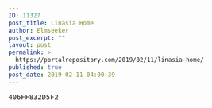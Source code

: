 ```yaml
---
ID: 11327
post_title: Linasia Home
author: Elmseeker
post_excerpt: ""
layout: post
permalink: >
  https://portalrepository.com/2019/02/11/linasia-home/
published: true
post_date: 2019-02-11 04:00:39
---
```

<pre>406FF832D5F2</pre>
